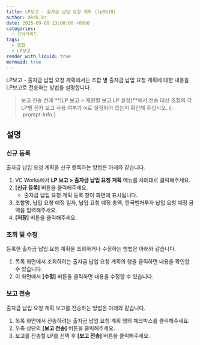 ```yaml
---
title: LP보고 - 출자금 납입 요청 계획 (lp0610)
author: dkdk.kr
date: 2025-09-08 13:00:00 +0800
categories:
  - 코어가이드
tags:
  - 조합
  - LP보고
render_with_liquid: true
mermaid: true
---
```

LP보고 - 출자금 납입 요청 계획에서는 조합 별 출자금 납입 요청 계획에 대한 내용을 LP보고로 전송하는 방법을 설명합니다.

> 보고 전송 전에 **[LP 보고 > 재원별 보고 LP 설정]**에서 전송 대상 조합의 각 LP별 전자 보고 사용 여부가 `여`로 설정되어 있는지 확인해 주십시오.
{: .prompt-info }
## 설명

### 신규 등록
출자금 납입 요청 계획을 신규 등록하는 방법은 아래와 같습니다.

1. VC Works에서 **LP 보고 > 출자금 납입 요청 계획** 메뉴를 차례대로 클릭해주세요.
2. **[신규 등록]** 버튼을 클릭해주세요.
	- 출자금 납입 요청 계획 등록 창이 화면에 표시됩니다.
3. 조합명, 납입 요청 예정 일자, 납입 요청 예정 총액, 한국벤처투자 납입 요청 예정 금액을 입력해주세요.
4. **[저장]** 버튼을 클릭해주세요.

### 조회 및 수정
등록한 출자금 납입 요청 계획을 조회하거나 수정하는 방법은 아래와 같습니다.

1. 목록 화면에서 조회하려는 출자금 납입 요청 계획의 행을 클릭하면 내용을 확인할 수 있습니다.
2. 이 화면에서 **[수정]** 버튼을 클릭하면 내용을 수정할 수 있습니다.

### 보고 전송
출자금 납입 요청 계획 보고를 전송하는 방법은 아래와 같습니다.

1. 목록 화면에서 전송하려는 출자금 납입 요청 계획 행의 체크박스를 클릭해주세요.
2. 우측 상단의 **[보고 전송]** 버튼을 클릭해주세요.
3. 보고를 전송할 LP를 선택 후 **[보고 전송]** 버튼을 클릭해주세요.

